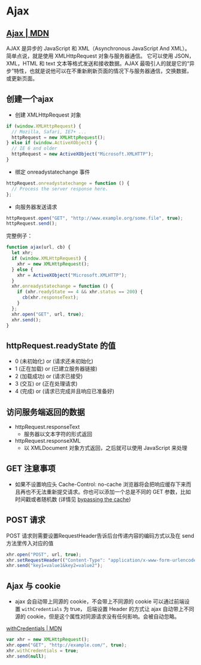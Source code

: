 # Ajax

## [Ajax | MDN](https://developer.mozilla.org/zh-CN/docs/Web/Guide/AJAX)

AJAX 是异步的 JavaScript 和 XML（Asynchronous JavaScript And XML）。简单点说，就是使用 XMLHttpRequest 对象与服务器通信。 它可以使用 JSON，XML，HTML 和 text 文本等格式发送和接收数据。AJAX 最吸引人的就是它的“异步”特性，也就是说他可以在不重新刷新页面的情况下与服务器通信，交换数据，或更新页面。

## 创建一个ajax

- 创建 XMLHttpRequest 对象

```js
if (window.XMLHttpRequest) {
  // Mozilla, Safari, IE7+ ...
  httpRequest = new XMLHttpRequest();
} else if (window.ActiveXObject) {
  // IE 6 and older
  httpRequest = new ActiveXObject("Microsoft.XMLHTTP");
}
```

- 绑定 onreadystatechange 事件

```js 
httpRequest.onreadystatechange = function () {
  // Process the server response here.
};
```

- 向服务器发送请求

```js
httpRequest.open("GET", "http://www.example.org/some.file", true);
httpRequest.send();
```

完整例子：

```js
function ajax(url, cb) {
  let xhr;
  if (window.XMLHttpRequest) {
    xhr = new XMLHttpRequest();
  } else {
    xhr = ActiveXObject("Microsoft.XMLHTTP");
  }
  xhr.onreadystatechange = function () {
    if (xhr.readyState == 4 && xhr.status == 200) {
      cb(xhr.responseText);
    }
  };
  xhr.open("GET", url, true);
  xhr.send();
}
```

## httpRequest.readyState 的值

- 0 (未初始化) or (请求还未初始化)
- 1 (正在加载) or (已建立服务器链接)
- 2 (加载成功) or (请求已接受)
- 3 (交互) or (正在处理请求)
- 4 (完成) or (请求已完成并且响应已准备好)

## 访问服务端返回的数据

- httpRequest.responseText
  - 服务器以文本字符的形式返回
- httpRequest.responseXML
  - 以 XMLDocument 对象方式返回，之后就可以使用 JavaScript 来处理

## GET 注意事项

- 如果不设置响应头 Cache-Control: no-cache 浏览器将会把响应缓存下来而且再也不无法重新提交请求。你也可以添加一个总是不同的 GET 参数，比如时间戳或者随机数 (详情见 [bypassing the cache](https://developer.mozilla.org/en-US/docs/Web/API/XMLHttpRequest/Using_XMLHttpRequest#bypassing_the_cache))

## POST 请求

POST 请求则需要设置RequestHeader告诉后台传递内容的编码方式以及在 send 方法里传入对应的值

```js
xhr.open("POST", url, true);
xhr.setRequestHeader(("Content-Type": "application/x-www-form-urlencoded"));
xhr.send("key1=value1&key2=value2");
```

## Ajax 与 cookie

- ajax 会自动带上同源的 cookie，不会带上不同源的 cookie
可以通过前端设置 `withCredentials` 为 true， 后端设置 Header 的方式让 ajax 自动带上不同源的 cookie，但是这个属性对同源请求没有任何影响。会被自动忽略。

[withCredentials | MDN](https://developer.mozilla.org/zh-CN/docs/Web/API/XMLHttpRequest/withCredentials)

```js
var xhr = new XMLHttpRequest();
xhr.open("GET", "http://example.com/", true);
xhr.withCredentials = true;
xhr.send(null);
```
